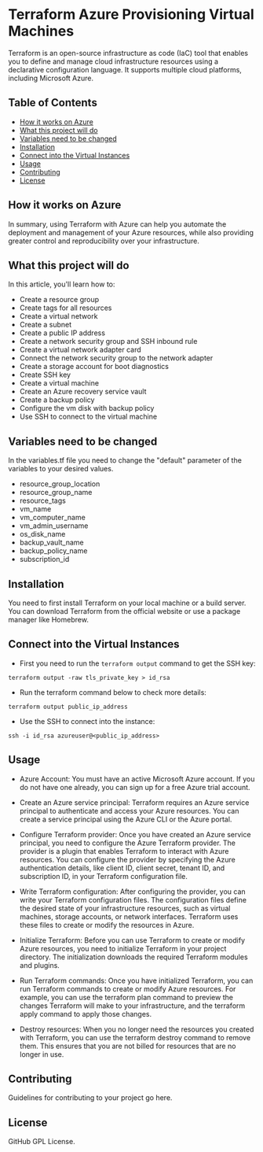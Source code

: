 # Terraform Azure Provisioning Virtual Machines
Terraform is an open-source infrastructure as code (IaC) tool that enables you to define and manage cloud infrastructure resources using a declarative configuration language. It supports multiple cloud platforms, including Microsoft Azure.

## Table of Contents
  - [How it works on Azure](#how-it-works-on-azure)
  - [What this project will do](#what-this-project-will-do)
  - [Variables need to be changed](#variables-need-to-be-changed)
  - [Installation](#installation)
  - [Connect into the Virtual Instances](#connect-into-the-virtual-instances)
  - [Usage](#usage)
  - [Contributing](#contributing)
  - [License](#license)

## How it works on Azure
In summary, using Terraform with Azure can help you automate the deployment and management of your Azure resources, while also providing greater control and reproducibility over your infrastructure.

## What this project will do
In this article, you'll learn how to:

- Create a resource group
- Create tags for all resources
- Create a virtual network
- Create a subnet
- Create a public IP address
- Create a network security group and SSH inbound rule
- Create a virtual network adapter card
- Connect the network security group to the network adapter
- Create a storage account for boot diagnostics
- Create SSH key
- Create a virtual machine
- Create an Azure recovery service vault
- Create a backup policy
- Configure the vm disk with backup policy
- Use SSH to connect to the virtual machine

## Variables need to be changed
In the variables.tf file you need to change the "default" parameter of the variables to your desired values. 

- resource_group_location
- resource_group_name
- resource_tags
- vm_name
- vm_computer_name
- vm_admin_username
- os_disk_name
- backup_vault_name
- backup_policy_name
- subscription_id


## Installation
You need to first install Terraform on your local machine or a build server. You can download Terraform from the official website or use a package manager like Homebrew.

## Connect into the Virtual Instances
- First you need to run the `terraform output` command to get the SSH key:

`terraform output -raw tls_private_key > id_rsa`

- Run the terraform command below to check more details:

`terraform output public_ip_address`

- Use the SSH to connect into the instance:

`ssh -i id_rsa azureuser@<public_ip_address>`

## Usage
- Azure Account: You must have an active Microsoft Azure account. If you do not have one already, you can sign up for a free Azure trial account.

- Create an Azure service principal: Terraform requires an Azure service principal to authenticate and access your Azure resources. You can create a service principal using the Azure CLI or the Azure portal.

- Configure Terraform provider: Once you have created an Azure service principal, you need to configure the Azure Terraform provider. The provider is a plugin that enables Terraform to interact with Azure resources. You can configure the provider by specifying the Azure authentication details, like client ID, client secret, tenant ID, and subscription ID, in your Terraform configuration file.

- Write Terraform configuration: After configuring the provider, you can write your Terraform configuration files. The configuration files define the desired state of your infrastructure resources, such as virtual machines, storage accounts, or network interfaces. Terraform uses these files to create or modify the resources in Azure.

- Initialize Terraform: Before you can use Terraform to create or modify Azure resources, you need to initialize Terraform in your project directory. The initialization downloads the required Terraform modules and plugins.

- Run Terraform commands: Once you have initialized Terraform, you can run Terraform commands to create or modify Azure resources. For example, you can use the terraform plan command to preview the changes Terraform will make to your infrastructure, and the terraform apply command to apply those changes.

- Destroy resources: When you no longer need the resources you created with Terraform, you can use the terraform destroy command to remove them. This ensures that you are not billed for resources that are no longer in use.

## Contributing
Guidelines for contributing to your project go here.

## License
GitHub GPL License.



